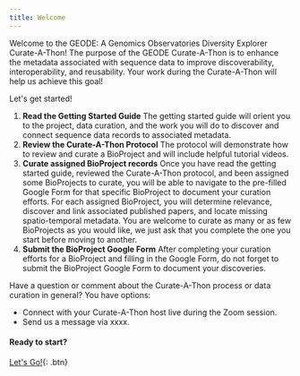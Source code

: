 ```yaml
---
title: Welcome
---
```


Welcome to the GEODE: A Genomics Observatories Diversity Explorer Curate-A-Thon! The purpose of the GEODE Curate-A-Thon is to enhance the metadata associated with sequence data to improve discoverability, interoperability, and reusability. Your work during the Curate-A-Thon will help us achieve this goal!

Let's get started!

1. **Read the Getting Started Guide** The getting started guide will orient you to the project, data curation, and the work you will do to discover and connect sequence data records to associated metadata.
2. **Review the Curate-A-Thon Protocol** The protocol will demonstrate how to review and curate a BioProject and will include helpful tutorial videos.
3. **Curate assigned BioProject records** Once you have read the getting started guide, reviewed the Curate-A-Thon protocol, and been assigned some BioProjects to curate, you will be able to navigate to the pre-filled Google Form for that specific BioProject to document your curation efforts. For each assigned BioProject, you will determine relevance, discover and link associated published papers, and locate missing spatio-temporal metadata. You are welcome to curate as many or as few BioProjects as you would like, we just ask that you complete the one you start before moving to another.
4. **Submit the BioProject Google Form** After completing your curation efforts for a BioProject and filling in the Google Form, do not forget to submit the BioProject Google Form to document your discoveries.

Have a question or comment about the Curate-A-Thon process or data curation in general? You have options:
- Connect with your Curate-A-Thon host live during the Zoom session.
- Send us a message via xxxx.

#### Ready to start?

[Let's Go!](http://www.google.com){: .btn}
